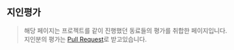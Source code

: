 ## 지인평가
> 해당 페이지는 프로젝트를 같이 진행했던 동료들의 평가를 취합한 페이지입니다. <br>
> 지인분의 평가는 [Pull Request](https://github.com/hgh1472/RESUME/pulls)로 받고있습니다.
